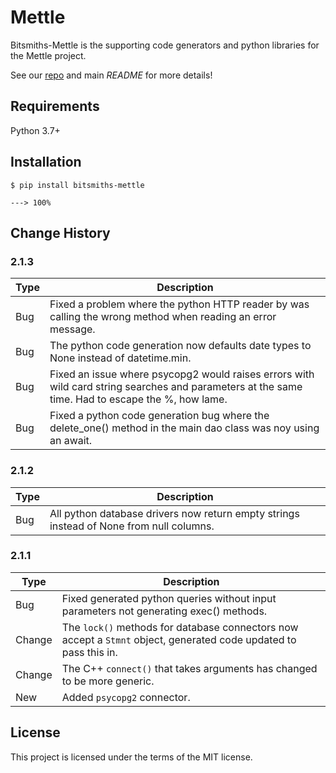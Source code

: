# Mettle #

Bitsmiths-Mettle is the supporting code generators and python libraries for the Mettle project.

See our <a href="https://bitbucket.org/bitsmiths_za/mettle.git">repo</a> and main *README* for more details!


## Requirements ##

Python 3.7+


## Installation ##

```console
$ pip install bitsmiths-mettle

---> 100%
```

## Change History ##

### 2.1.3 ###

| Type | Description |
| ---- | ----------- |
| Bug  | Fixed a problem where the python HTTP reader by was calling the wrong method when reading an error message. |
| Bug  | The python code generation now defaults date types to None instead of datetime.min. |
| Bug  | Fixed an issue where psycopg2 would raises errors with wild card string searches and parameters at the same time. Had to escape the %, how lame. |
| Bug  | Fixed a python code generation bug where the delete_one() method in the main dao class was noy using an await. |


### 2.1.2 ###

| Type | Description |
| ---- | ----------- |
| Bug  | All python database drivers now return empty strings instead of None from null columns. |


### 2.1.1 ###

| Type   | Description |
| ------ | ----------- |
| Bug    | Fixed generated python queries without input parameters not generating exec() methods. |
| Change | The `lock()` methods for database connectors now accept a `Stmnt` object, generated code updated to pass this in. |
| Change | The C++ `connect()` that takes arguments has changed to be more generic. |
| New    | Added `psycopg2` connector. |



## License ##

This project is licensed under the terms of the MIT license.

